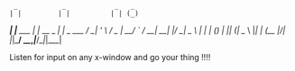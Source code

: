      _           _            _   _      
    | |         | |          | | (_)     
 ___| |__   ___ | |_ __ _ ___| |_ _  ___ 
/ __| '_ \ / _ \| __/ _` / __| __| |/ __|
\__ \ | | | (_) | || (_| \__ \ |_| | (__ 
|___/_| |_|\___/ \__\__,_|___/\__|_|\___|
                                         
                                         
Listen for input on any x-window and go your thing !!!!
